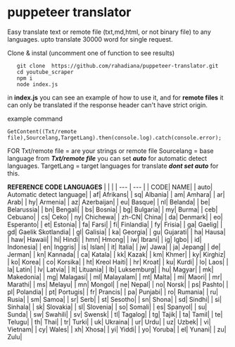 
# puppeteer translator

Easy translate text or remote file (txt,md,html, or not binary file) to any languages. upto translate 30000 word for single request. 

Clone & instal (uncomment one of function to see results)

       git clone  https://github.com/rahadiana/puppeteer-translator.git
       cd youtube_scraper
       npm i
       node index.js


in **index.js** you can see an example of how to use it, and for **remote files** it can only be translated if the response header can't have strict origin.

example command

    GetContent((Txt/remote file),Sourcelang,TargetLang).then(console.log).catch(console.error);

FOR
Txt/remote file = are your strings or remote file
Sourcelang = base language from ***Txt/remote file*** you can set ***auto*** for automatic detect languages.
TargetLang = target languages for translate  ***dont set  auto*** for this.

**REFERENCE CODE LANGUAGES**
| | | 
| --- | --- | 
| CODE| NAME| 
| auto| Automatic detect language|
| af| Afrikans| 
| sq| Albania| 
| am| Amhara| 
| ar| Arab| 
| hy| Armenia| 
| az| Azerbaijan| 
| eu| Basque| 
| nl| Belanda| 
| be| Belarussia| 
| bn| Bengali| 
| bs| Bosnia| 
| bg| Bulgaria| 
| my| Burma| 
| ceb| Cebuano| 
| cs| Ceko| 
| ny| Chichewa| 
| zh-CN| China| 
| da| Denmark| 
| eo| Esperanto| 
| et| Estonia| 
| fa| Farsi| 
| fi| Finlandia| 
| fy| Frisia| 
| ga| Gaelig| 
| gd| Gaelik Skotlandia| 
| gl| Galisia| 
| ka| Georgia| 
| gu| Gujarati| 
| ha| Hausa| 
| haw| Hawaii| 
| hi| Hindi| 
| hmn| Hmong| 
| iw| Ibrani| 
| ig| Igbo| 
| id| Indonesia| 
| en| Inggris| 
| is| Islan| 
| it| Italia| 
| jw| Jawa| 
| ja| Jepang| 
| de| Jerman| 
| kn| Kannada| 
| ca| Katala| 
| kk| Kazak| 
| km| Khmer| 
| ky| Kirghiz| 
| ko| Korea| 
| co| Korsika| 
| ht| Kreol Haiti| 
| hr| Kroat| 
| ku| Kurdi| 
| lo| Laos| 
| la| Latin| 
| lv| Latvia| 
| lt| Lituania| 
| lb| Luksemburg| 
| hu| Magyar| 
| mk| Makedonia| 
| mg| Malagasi| 
| ml| Malayalam| 
| mt| Malta| 
| mi| Maori| 
| mr| Marathi| 
| ms| Melayu| 
| mn| Mongol| 
| ne| Nepal| 
| no| Norsk| 
| ps| Pashto| 
| pl| Polandia| 
| pt| Portugis| 
| fr| Prancis| 
| pa| Punjabi| 
| ro| Rumania| 
| ru| Rusia| 
| sm| Samoa| 
| sr| Serb| 
| st| Sesotho| 
| sn| Shona| 
| sd| Sindhi| 
| si| Sinhala| 
| sk| Slovakia| 
| sl| Slovenia| 
| so| Somali| 
| es| Spanyol| 
| su| Sunda| 
| sw| Swahili| 
| sv| Swensk| 
| tl| Tagalog| 
| tg| Tajik| 
| ta| Tamil| 
| te| Telugu| 
| th| Thai| 
| tr| Turki| 
| uk| Ukraina| 
| ur| Urdu| 
| uz| Uzbek| 
| vi| Vietnam| 
| cy| Wales| 
| xh| Xhosa| 
| yi| Yiddi| 
| yo| Yoruba| 
| el| Yunani| 
| zu| Zulu|
